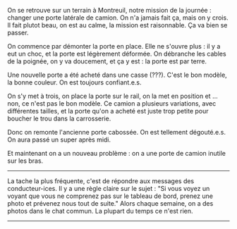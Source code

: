 
On se retrouve sur un terrain à Montreuil, notre mission de la journée : changer une porte latérale de camion. On n'a jamais fait ça, mais on y crois. Il fait plutot beau, on est au calme, la mission est raisonnable. Ça va bien se passer.

On commence par démonter la porte en place. Elle ne s'ouvre plus : il y a eut un choc, et la porte est légèrement déformée. On débranche les cables de la poignée, on y va doucement, et ça y est : la porte est par terre.

Une nouvelle porte a été acheté dans une casse (???). C'est le bon modèle, la bonne couleur. On est toujours confiant.e.s.

On s'y met à trois, on place la porte sur le rail, on la met en position et ... non, ce n'est pas le bon modèle. Ce camion a plusieurs variations, avec différentes tailles, et la porte qu'on a acheté est juste trop petite pour boucher le trou dans la carrosserie.

Donc on remonte l'ancienne porte cabossée. On est tellement dégouté.e.s. On aura passé un super après midi.

Et maintenant on a un nouveau problème : on a une porte de camion inutile sur les bras.

--------------------------


La tache la plus fréquente, c'est de répondre aux messages des conducteur-ices. Il y a une règle claire sur le sujet : "Si vous voyez un voyant que vous ne comprenez pas sur le tableau de bord, prenez une photo et prévenez nous tout de suite." Alors chaque semaine, on a des photos dans le chat commun. La plupart du temps ce n'est rien.


--------------------------





